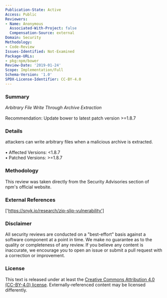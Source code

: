 ```yaml
---
Publication-State: Active
Access: Public
Reviewers:
- Name: Anonymous
  Associated-With-Project: false
  Compensation-Source: external
Domain: Security
Methodology:
- Code-Review
Issues-Identified: Not-Examined
Package-URLs:
- pkg:npm/bower
Review-Date: '2019-01-24'
Scope: Implementation/Full
Schema-Version: '1.0'
SPDX-License-Identifier: CC-BY-4.0
---
```

### Summary
*Arbitrary File Write Through Archive Extraction*<br><br>Recommendation: Update bower to latest patch version >=1.8.7
### Details
attackers can write arbitrary files when a malicious archive is extracted.
<br><br>• Affected Versions: <1.8.7
<br>• Patched Versions: >=1.8.7
### Methodology
This review was taken directly from the Security Advisories section of npm's official website.
### External References
['https://snyk.io/research/zip-slip-vulnerability']
### Disclaimer
All security reviews are conducted on a "best-effort" basis against a software component at a point in time. We make no guarantee as to the quality or completeness of any review. If you believe any content is inaccurate, we encourage you to open an issue or submit a pull request with a correction or improvement.
### License
This text is released under at least the [Creative Commons Attribution 4.0 (CC-BY-4.0) license](https://creativecommons.org/licenses/by/4.0/legalcode.txt). Externally-referenced content may be licensed differently.
